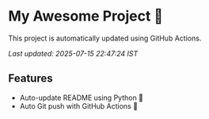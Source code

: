 # My Awesome Project 🚀

This project is automatically updated using GitHub Actions.

_Last updated: 2025-07-15 22:47:24 IST_

## Features
- Auto-update README using Python 🐍
- Auto Git push with GitHub Actions 🤖
